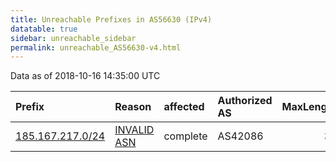 ```yaml
---
title: Unreachable Prefixes in AS56630 (IPv4)
datatable: true
sidebar: unreachable_sidebar
permalink: unreachable_AS56630-v4.html
---
```


Data as of 2018-10-16 14:35:00 UTC


<div class="datatable-begin"></div>

| Prefix                                                     | Reason                                                                                                  | affected   | Authorized AS   |   MaxLength | Anchor                                         |   unreachable /24s |
|:-----------------------------------------------------------|:--------------------------------------------------------------------------------------------------------|:-----------|:----------------|------------:|:-----------------------------------------------|-------------------:|
| [185.167.217.0/24](https://stat.ripe.net/185.167.217.0/24) | [INVALID ASN](https://rpki-validator.ripe.net/announcement-preview?asn=AS56630&prefix=185.167.217.0/24) | complete   | AS42086         |          32 | [RIPE](unreachable_RIPE_NCC_RPKI_Root-v4.html) |                  1 |

<div class="datatable-end"></div>